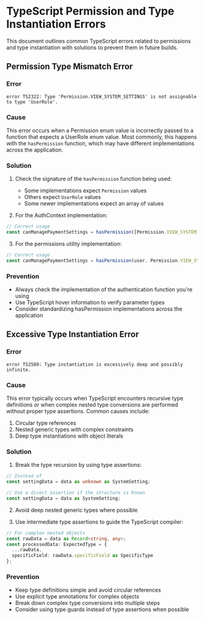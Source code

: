
# TypeScript Permission and Type Instantiation Errors

This document outlines common TypeScript errors related to permissions and type instantiation with solutions to prevent them in future builds.

## Permission Type Mismatch Error

### Error
```
error TS2322: Type 'Permission.VIEW_SYSTEM_SETTINGS' is not assignable to type 'UserRole'.
```

### Cause
This error occurs when a Permission enum value is incorrectly passed to a function that expects a UserRole enum value. Most commonly, this happens with the `hasPermission` function, which may have different implementations across the application.

### Solution
1. Check the signature of the `hasPermission` function being used:
   - Some implementations expect `Permission` values
   - Others expect `UserRole` values
   - Some newer implementations expect an array of values

2. For the AuthContext implementation:
```typescript
// Correct usage
const canManagePaymentSettings = hasPermission([Permission.VIEW_SYSTEM_SETTINGS]);
```

3. For the permissions utility implementation:
```typescript
// Correct usage
const canManagePaymentSettings = hasPermission(user, Permission.VIEW_SYSTEM_SETTINGS);
```

### Prevention
- Always check the implementation of the authentication function you're using
- Use TypeScript hover information to verify parameter types
- Consider standardizing hasPermission implementations across the application

## Excessive Type Instantiation Error

### Error
```
error TS2589: Type instantiation is excessively deep and possibly infinite.
```

### Cause
This error typically occurs when TypeScript encounters recursive type definitions or when complex nested type conversions are performed without proper type assertions. Common causes include:
1. Circular type references
2. Nested generic types with complex constraints
3. Deep type instantiations with object literals

### Solution
1. Break the type recursion by using type assertions:
```typescript
// Instead of
const settingData = data as unknown as SystemSetting;

// Use a direct assertion if the structure is known
const settingData = data as SystemSetting;
```

2. Avoid deep nested generic types where possible

3. Use intermediate type assertions to guide the TypeScript compiler:
```typescript
// For complex nested objects
const rawData = data as Record<string, any>;
const processedData: ExpectedType = {
  ...rawData,
  specificField: rawData.specificField as SpecificType
};
```

### Prevention
- Keep type definitions simple and avoid circular references
- Use explicit type annotations for complex objects
- Break down complex type conversions into multiple steps
- Consider using type guards instead of type assertions when possible
